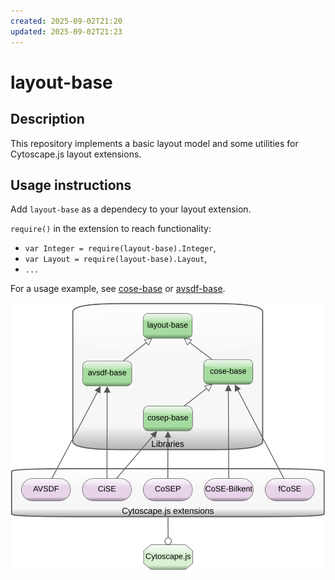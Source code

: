 ```yaml
---
created: 2025-09-02T21:20
updated: 2025-09-02T21:23
---
```

layout-base
================================================================================

## Description

This repository implements a basic layout model and some utilities for Cytoscape.js layout extensions. 

## Usage instructions

Add `layout-base` as a dependecy to your layout extension.

`require()` in the extension to reach functionality:

 * `var Integer = require(layout-base).Integer`,
 * `var Layout = require(layout-base).Layout`,
 * `...`
 
 For a usage example, see [cose-base](https://github.com/iVis-at-Bilkent/cose-base) or [avsdf-base](https://github.com/iVis-at-Bilkent/avsdf-base).
 
 ![](https://github.com/iVis-at-Bilkent/layout-base/blob/master/layout-schema.png)
